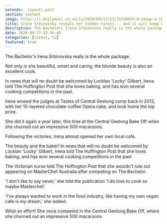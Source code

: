 ```yaml
---
extends: _layouts.post
section: content
image: https://i.dailymail.co.uk/1s/2020/09/17/23/33320034-0-image-a-18_1600381963094.jpg 
title: Irena Srbinovska reveals her hidden talent... and it will keep Locky Gilbert VERY satisfied 
description: The Bachelors Irena Srbinovska really is the whole package. 
date: 2020-09-17-23-36-40 
categories: [latest, tv] 
featured: true 
--- 
```

The Bachelor's Irena Srbinovska really is the whole package.

Not only is she beautiful, smart and caring, the blonde beauty is also an excellent cook.

In news that will no doubt be welcomed by Locklan 'Locky' Gilbert, Irena told The Huffington Post that she loves baking, and has won several cooking competitions in the past.



Irena wowed the judges at Tastes of Central Geelong comp back in 2013, with her 10-layered chocolate-coffee Opera cake, and took home the top prize.

She did it again a year later, this time at the Central Geelong Bake Off when she churned out an impressive 500 macaroons.

Following the victories, Irena almost opened her own local cafe.     

The beauty and the baker! In news that will no doubt be welcomed by Locklan 'Locky' Gilbert, Irena told The Huffington Post that she loves baking, and has won several cooking competitions in the past

The Victorian nurse told The Huffington Post that she wouldn't rule out appearing on MasterChef Australia after competing on The Bachelor. 

'I don’t like to say never,' she told the publication 'I do love to cook so maybe Masterchef.' 

'I’ve always wanted to work in the food industry, like having my own vegan cafe is my dream,' she added. 

What an effort! She once competed in the Central Geelong Bake Off, where she churned out an impressive 500 macaroons

